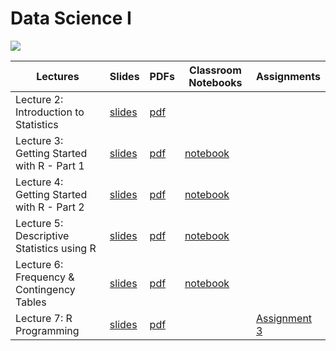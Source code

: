 # Data Science I

![](https://media.gettyimages.com/id/1332177687/photo/3d-rendering-neon-colored-wavy-abstract-background-futuristic-texture-design-for-business.jpg?s=1024x1024&w=gi&k=20&c=y7YkJmVAuW_n1dLvLWAMrQ6QyM1EZHZYMUDwY_RBX7g=)

| Lectures | Slides | PDFs | Classroom Notebooks | Assignments |
| - | - | - | - | - |
| Lecture 2: Introduction to Statistics | [slides](https://ahmedmoustafa.github.io/data-science-i/lectures/lecture02_introduction_to_statistics.html)        | [pdf](pdfs/lecture02_introduction_to_statistics.pdf)   |                    |  |
| Lecture 3: Getting Started with R - Part 1 | [slides](https://ahmedmoustafa.github.io/data-science-i/lectures/lecture03_getting_started_with_R_part1.html) | [pdf](pdfs/lecture03_getting_started_with_R_part1.pdf) | [notebook](https://colab.research.google.com/drive/18am_tYKG0KxNmLLfTXnUCUpX3rJwUUk4?usp=sharing) |  |
| Lecture 4: Getting Started with R - Part 2 | [slides](https://ahmedmoustafa.github.io/data-science-i/lectures/lecture04_getting_started_with_R_part2.html) | [pdf](pdfs/lecture04_getting_started_with_R_part2.pdf) | [notebook](https://colab.research.google.com/drive/1F_TkDMgMldXiax1LURuk9tQLcRVTBNto?usp=sharing) |  |
| Lecture 5: Descriptive Statistics using R | [slides](https://ahmedmoustafa.github.io/data-science-i/lectures/lecture05_descriptive_statistics_using_R.html) | [pdf](pdfs/lecture05_descriptive_statistics_using_R.pdf) | [notebook](https://colab.research.google.com/drive/1dhVhgiSR2o69FT5iyTnkoi_EIWfZkKO7?usp=sharing) |  |
| Lecture 6: Frequency & Contingency Tables | [slides](https://ahmedmoustafa.github.io/data-science-i/lectures/lecture06_frequency_contingency_tables.html) | [pdf](pdfs/lecture06_frequency_contingency_tables.pdf) | [notebook](https://colab.research.google.com/drive/1fAV3q8vJVvRwMjz5Ca-pThZFfq7KTNQI?usp=sharing) |  |
| Lecture 7: R Programming | [slides](https://ahmedmoustafa.github.io/data-science-i/lectures/lecture07_R_programming.html) | [pdf](pdfs/lecture07_R_programming.pdf) |  | [Assignment 3](assignments/assignment3.pdf) |
